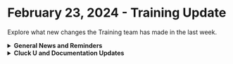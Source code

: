 # February 23, 2024 - Training Update

Explore what new changes the Training team has made in the last week.

<details>

<summary><strong>General News and Reminders</strong></summary>

* **SHOUT OUT** to Brayden, Jeremy, and our very own Tricia Timney for successfully taking our [Broken link](broken-reference "mention")Exam, and collecting your prestigious **Certified Rewster** badge in Discord.&#x20;
* For those joining us at **Right of Boom** who couldn't get into the pre-day, we've opened up more seats! You can modify your registration to add our pre-day now!
* Join us in our [Cluck-U Discord channel](https://discord.com/channels/936789089703845988/1121465945295167588) if you have any questions, comments, or concerns!

</details>

<details>

<summary><strong>Cluck U and Documentation Updates</strong></summary>

**What's New at Cluck University?**

* We'd love to get your feedback on our Training and Documentation! [Please fill out this form to let us know how we can improve](https://app.sli.do/event/m8C3AjPUnuDgpkVDmPsQL3)!
* We'd also love to get your [feedback on the Open Mic here](https://app.sli.do/event/9DL7k68NvYk8u1ZWUnWrjY)!
* We've been getting a lot of great feedback on the [Broken link](broken-reference "mention") and [Broken link](broken-reference "mention") courses! So don't forget to sign up once you finish the 100 series!
* The newly identified Rewst 203: Boolean Logics and Comparisons is almost complete and will be scheduled soon! After this, the Legendary Eddie Chow will talk about some concepts in this training!

**New & Updated Pages:**

* [feb-16th-2024-pizzas-cooking-in-the-oven.md](../../roc-open-mics/roc-open-mics-north-america/2024-roc-open-mics/feb-16th-2024-pizzas-cooking-in-the-oven.md "mention")Open Mic page added
* [autotask-datto-psa](../../../documentation/integrations/individual-integration-documentation/psa/autotask-datto-psa/ "mention")page updated with new link to Datto's Documentation
* [adding-a-new-client-to-rewst.md](../../../documentation/integrations/individual-integration-documentation/cloud/microsoft-cloud-integration-bundle/microsoft-csp/adding-a-new-client-to-rewst.md "mention")page updated to reflect accurate steps

</details>

